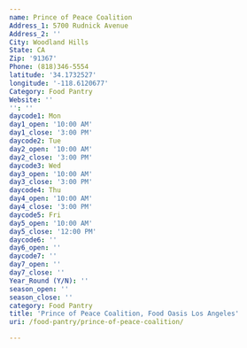 ```yaml
---
name: Prince of Peace Coalition
Address_1: 5700 Rudnick Avenue
Address_2: ''
City: Woodland Hills
State: CA
Zip: '91367'
Phone: (818)346-5554
latitude: '34.1732527'
longitude: '-118.6120677'
Category: Food Pantry
Website: ''
'': ''
daycode1: Mon
day1_open: '10:00 AM'
day1_close: '3:00 PM'
daycode2: Tue
day2_open: '10:00 AM'
day2_close: '3:00 PM'
daycode3: Wed
day3_open: '10:00 AM'
day3_close: '3:00 PM'
daycode4: Thu
day4_open: '10:00 AM'
day4_close: '3:00 PM'
daycode5: Fri
day5_open: '10:00 AM'
day5_close: '12:00 PM'
daycode6: ''
day6_open: ''
daycode7: ''
day7_open: ''
day7_close: ''
Year_Round (Y/N): ''
season_open: ''
season_close: ''
category: Food Pantry
title: 'Prince of Peace Coalition, Food Oasis Los Angeles'
uri: /food-pantry/prince-of-peace-coalition/

---
```

